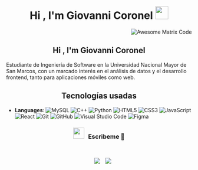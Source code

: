 <h1 align="center">Hi , I'm Giovanni Coronel <img src="https://media.giphy.com/media/hvRJCLFzcasrR4ia7z/giphy.gif" width="35"></h1>
<img src = 'https://github.com/MarikIshtar007/MarikIshtar007/blob/master/images/matrix.gif' alt = 'Awesome Matrix Code' align='right'/>
<br/>
<h2 align="center">Hi , I'm Giovanni Coronel </h2>
<p>Estudiante de Ingeniería de Software en la Universidad Nacional Mayor de San Marcos, con un marcado interés en el análisis de datos y el desarrollo frontend, tanto para aplicaciones móviles como web.</p>
<h2 align="center">Tecnologías usadas </h2>
<p align="center">

- **Languages**:
    ![MySQL](https://img.shields.io/badge/mysql-4479A1.svg?style=for-the-badge&logo=mysql&logoColor=white)
    ![C++](https://img.shields.io/badge/C++%20-%2300599C.svg?style=for-the-badge&logo=c%2B%2B&logoColor=white)
    ![Python](https://img.shields.io/badge/Python%20-%2314354C.svg?style=for-the-badge&logo=python&logoColor=white)
   ![HTML5](https://img.shields.io/badge/HTML5%20-%23E34F26.svg?style=for-the-badge&logo=html5&logoColor=white)
   ![CSS3](https://img.shields.io/badge/CSS%20-%231572B6.svg?style=for-the-badge&logo=css3&logoColor=white)
   ![JavaScript](https://img.shields.io/badge/JavaScript%20-%23F7DF1E.svg?style=for-the-badge&logo=javascript&logoColor=black)
  ![React](https://img.shields.io/badge/react-%2320232a.svg?style=for-the-badge&logo=react&logoColor=%2361DAFB)
    ![Git](https://img.shields.io/badge/git-%23F05033.svg?style=for-the-badge&logo=git&logoColor=white)
    ![GitHub](https://img.shields.io/badge/github-%23121011.svg?style=for-the-badge&logo=github&logoColor=white)
    ![Visual Studio Code](https://img.shields.io/badge/Visual%20Studio%20Code-0078d7.svg?style=for-the-badge&logo=visual-studio-code&logoColor=white)
![Figma](https://img.shields.io/badge/figma-%23F24E1E.svg?style=for-the-badge&logo=figma&logoColor=white)
</p>
<h3 align="center" > <img src="https://media.giphy.com/media/iY8CRBdQXODJSCERIr/giphy.gif" width="30" height="30" style="margin-right: 10px;">Escribeme 🤝 </h3>
<br/>
<p align="center">

 <div align="center"  class="icons-social" style="margin-left: 10px;">
        <a style="margin-left: 10px;"  target="_blank" href="https://www.linkedin.com/in/giovanni-coronel-a2646b22a/">
			<img src="https://img.icons8.com/doodle/40/000000/linkedin--v2.png"></a>
        <a style="margin-left: 10px;" target="_blank" href="[https://github.com/100rabhcsmc](https://github.com/GiovanniCorone1)">
		<img src="https://img.icons8.com/doodle/40/000000/github--v1.png"></a>
  </div>
</p>
